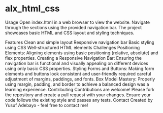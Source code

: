 # alx_html_css
Usage
Open index.html in a web browser to view the website. Navigate through the sections using the provided navigation bar. The project showcases basic HTML and CSS layout and styling techniques.

Features
Clean and simple layout
Responsive navigation bar
Basic styling using CSS
Well-structured HTML elements
Challenges
Positioning Elements:
Aligning elements using basic positioning (relative, absolute) and flex properties.
Creating a Responsive Navigation Bar:
Ensuring the navigation bar is functional and visually appealing on different devices using only basic CSS properties.
Styling Forms and Buttons:
Making form elements and buttons look consistent and user-friendly required careful adjustment of margins, paddings, and fonts.
Box Model Mastery:
Properly using margin, padding, and border to achieve a balanced design was a learning experience.
Contributing
Contributions are welcome! Please fork the repository and create a pull request with your changes. Ensure your code follows the existing style and passes any tests.
Contact
Created by Yusuf Adebayo - feel free to contact me!